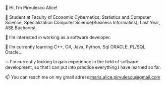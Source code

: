 👋 Hi, I’m Pîrvulescu Alice!

🤖 Student at Faculty of Economic Cybernetics, Statistics and Computer Science, Specialization Computer Science(Business Informatics), Last Year, ASE Bucharest.

👀 I’m interested in working as a software developer.

🌱 I’m currently learning C++, C#, Java, Python, Sql ORACLE, PL/SQL Oracle...

💥 I'm currently looking to gain experience in the field of software development, so that I can put into practice everything I have learned so far.

📫 You can reach me on my gmail adress:maria.alice.pirvulescu@gmail.com


